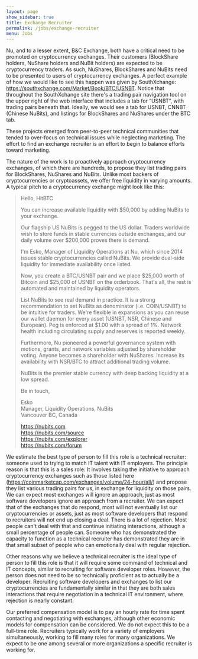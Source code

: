 ```yaml
---
layout: page
show_sidebar: true
title: Exchange Recruiter
permalink: /jobs/exchange-recruiter
menu: Jobs
---
```

Nu, and to a lesser extent, B&C Exchange, both have a critical need to be promoted on cryptocurrency exchanges. Their customers (BlockShare holders, NuShare holders and NuBit holders) are expected to be cryptocurrency traders. As such, NuShares, BlockShares and NuBits need to be presented to users of cryptocurrency exchanges. A perfect example of how we would like to see this happen was given by SouthXchange: <https://southxchange.com/Market/Book/BTC/USNBT>. Notice that throughout the SouthXchange site there's a trading pair navigation tool on the upper right of the web interface that includes a tab for “USNBT”, with trading pairs beneath that. Ideally, we would see a tab for USNBT, CNNBT (Chinese NuBits), and listings for BlockShares and NuShares under the BTC tab.

These projects emerged from peer-to-peer technical communities that tended to over-focus on technical issues while neglecting marketing. The effort to find an exchange recruiter is an effort to begin to balance efforts toward marketing.

The nature of the work is to proactively approach cryptocurrency exchanges, of which there are hundreds, to propose they list trading pairs for BlockShares, NuShares and NuBits. Unlike most backers of cryptocurrencies or cryptoassets, we offer free liquidity in varying amounts. A typical pitch to a cryptocurrency exchange might look like this:

> Hello, HitBTC
> 
> You can increase available liquidity with $50,000 by adding NuBits to your exchange.
> 
> Our flagship US NuBits is pegged to the US dollar. Traders worldwide wish to store funds in stable currencies outside exchanges, and our daily volume over $200,000 proves there is demand.
> 
> I'm Esko, Manager of Liquidity Operations at Nu, which since 2014 issues stable cryptocurrencies called NuBits. We provide dual-side liquidity for immediate availability once listed.
> 
> Now, you create a BTC/USNBT pair and we place $25,000 worth of Bitcoin and $25,000 of USNBT on the orderbook. That's all, the rest is automated and maintained by liquidity operators.
> 
> List NuBits to see real demand in practice. It is a strong recommendation to set NuBits as denominator (i.e. COIN/USNBT) to be intuitive for traders. We're flexible in expansions as you can reuse our wallet daemon for every asset (USNBT, NSR, Chinese and European). Peg is enforced at $1.00 with a spread of 1%. Network health including circulating supply and reserves is reported weekly.
> 
> Furthermore, Nu pioneered a powerful governance system with motions, grants, and network variables adjusted by shareholder voting. Anyone becomes a shareholder with NuShares. Increase its availability with NSR/BTC to attract additional trading volume.
> 
> NuBits is the premier stable currency with deep backing liquidity at a low spread.
> 
> Be in touch,
> 
> Esko  
> Manager, Liquidity Operations, NuBits  
> Vancouver BC, Canada
> 
> https://nubits.com  
> https://nubits.com/source  
> https://nubits.com/explorer  
> https://nubits.com/forum

We estimate the best type of person to fill this role is a technical recruiter: someone used to trying to match IT talent with IT employers. The principle reason is that this is a sales role: It involves taking the initiative to approach cryptocurrency exchanges such as those listed here (<https://coinmarketcap.com/exchanges/volume/24-hour/all/>) and propose they list various trading pairs for us, in exchange for liquidity on those pairs. We can expect most exchanges will ignore an approach, just as most software developers ignore an approach from a recruiter. We can expect that of the exchanges that do respond, most will not eventually list our cryptocurrencies or assets, just as most software developers that respond to recruiters will not end up closing a deal. There is a lot of rejection. Most people can't deal with that and continue initiating interactions, although a small percentage of people can. Someone who has demonstrated the capacity to function as a technical recruiter has demonstrated they are in that small subset of people who can emotionally deal with regular rejection.

Other reasons why we believe a technical recruiter is the ideal type of person to fill this role is that it will require some command of technical and IT concepts, similar to recruiting for software developer roles. However, the person does not need to be so technically proficient as to actually be a developer. Recruiting software developers and exchanges to list our cryptocurrencies are fundamentally similar in that they are both sales interactions that require negotiation in a technical IT environment, where rejection is nearly constant.

Our preferred compensation model is to pay an hourly rate for time spent contacting and negotiating with exchanges, although other economic models for compensation can be considered. We do not expect this to be a full-time role. Recruiters typically work for a variety of employers simultaneously, working to fill many roles for many organizations. We expect to be one among several or more organizations a specific recruiter is working for.
